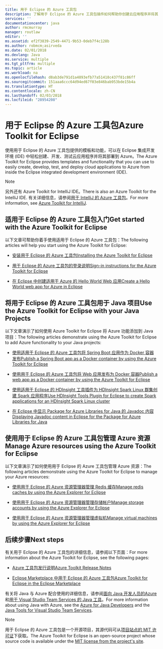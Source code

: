 ```yaml
---
title: 用于 Eclipse 的 Azure 工具包
description: 了解用于 Eclipse 的 Azure 工具包插件如何帮助你创建云应用程序并将其部署到 Azure。
services: ''
documentationcenter: java
author: rmcmurray
manager: routlaw
editor: ''
ms.assetid: ef2f3839-2549-4471-9b53-0deb7f4c128b
ms.author: robmcm;asirveda
ms.date: 02/01/2018
ms.devlang: Java
ms.service: multiple
ms.tgt_pltfrm: multiple
ms.topic: article
ms.workload: na
ms.openlocfilehash: d8ab3de791d1a4893efb77a51418c437f81c86ff
ms.sourcegitcommit: 151aaa6ccc64d94ed67f03e846bab953bde15b4a
ms.translationtype: HT
ms.contentlocale: zh-CN
ms.lasthandoff: 02/03/2018
ms.locfileid: "28954208"
---
```

# <a name="azure-toolkit-for-eclipse"></a><span data-ttu-id="6a42b-103">用于 Eclipse 的 Azure 工具包</span><span class="sxs-lookup"><span data-stu-id="6a42b-103">Azure Toolkit for Eclipse</span></span>

<span data-ttu-id="6a42b-104">使用用于 Eclipse 的 Azure 工具包提供的模板和功能，可以在 Eclipse 集成开发环境 (IDE) 中轻松创建、开发、测试云应用程序并将其部署到 Azure。</span><span class="sxs-lookup"><span data-stu-id="6a42b-104">The Azure Toolkit for Eclipse provides templates and functionality that you can use to easily create, develop, test, and deploy cloud applications to Azure from inside the Eclipse integrated development environment (IDE).</span></span>

> [!NOTE]
> 
> <span data-ttu-id="6a42b-105">另外还有 Azure Toolkit for IntelliJ IDE。</span><span class="sxs-lookup"><span data-stu-id="6a42b-105">There is also an Azure Toolkit for the IntelliJ IDE.</span></span> <span data-ttu-id="6a42b-106">有关详细信息，请参阅[用于 IntelliJ 的 Azure 工具包](../intellij/azure-toolkit-for-intellij.md)。</span><span class="sxs-lookup"><span data-stu-id="6a42b-106">For more information, see [Azure Toolkit for IntelliJ](../intellij/azure-toolkit-for-intellij.md).</span></span>
> 

## <a name="get-started-with-the-azure-toolkit-for-eclipse"></a><span data-ttu-id="6a42b-107">适用于 Eclipse 的 Azure 工具包入门</span><span class="sxs-lookup"><span data-stu-id="6a42b-107">Get started with the Azure Toolkit for Eclipse</span></span>
<span data-ttu-id="6a42b-108">以下文章可帮助你着手使用适用于 Eclipse 的 Azure 工具包：</span><span class="sxs-lookup"><span data-stu-id="6a42b-108">The following articles will help you start using the Azure Toolkit for Eclipse:</span></span>

* [<span data-ttu-id="6a42b-109">安装用于 Eclipse 的 Azure 工具包</span><span class="sxs-lookup"><span data-stu-id="6a42b-109">Installing the Azure Toolkit for Eclipse</span></span>](azure-toolkit-for-eclipse-installation.md)

* [<span data-ttu-id="6a42b-110">用于 Eclipse 的 Azure 工具包的登录说明</span><span class="sxs-lookup"><span data-stu-id="6a42b-110">Sign-in instructions for the Azure Toolkit for Eclipse</span></span>](azure-toolkit-for-eclipse-sign-in-instructions.md)

* [<span data-ttu-id="6a42b-111">在 Eclipse 中创建适用于 Azure 的 Hello World Web 应用</span><span class="sxs-lookup"><span data-stu-id="6a42b-111">Create a Hello World web app for Azure in Eclipse</span></span>](azure-toolkit-for-eclipse-create-hello-world-web-app.md)

## <a name="use-the-azure-toolkit-for-eclipse-with-your-java-projects"></a><span data-ttu-id="6a42b-112">将用于 Eclipse 的 Azure 工具包用于 Java 项目</span><span class="sxs-lookup"><span data-stu-id="6a42b-112">Use the Azure Toolkit for Eclipse with your Java Projects</span></span>
<span data-ttu-id="6a42b-113">以下文章演示了如何使用 Azure Toolkit for Eclipse 将 Azure 功能添加到 Java 项目：</span><span class="sxs-lookup"><span data-stu-id="6a42b-113">The following articles demonstrate using the Azure Toolkit for Eclipse to add Azure functionality to your Java projects:</span></span>

* [<span data-ttu-id="6a42b-114">使用适用于 Eclipse 的 Azure 工具包将 Spring Boot 应用作为 Docker 容器发布</span><span class="sxs-lookup"><span data-stu-id="6a42b-114">Publish a Spring Boot app as a Docker container by using the Azure Toolkit for Eclipse</span></span>](azure-toolkit-for-eclipse-publish-spring-boot-docker-app.md)

* [<span data-ttu-id="6a42b-115">使用用于 Eclipse 的 Azure 工具包将 Web 应用发布为 Docker 容器</span><span class="sxs-lookup"><span data-stu-id="6a42b-115">Publish a web app as a Docker container by using the Azure Toolkit for Eclipse</span></span>](azure-toolkit-for-eclipse-publish-as-docker-container.md)

* [<span data-ttu-id="6a42b-116">使用适用于 Eclipse 的 HDInsight 工具插件为 HDInsight Spark Linux 群集创建 Spark 应用程序</span><span class="sxs-lookup"><span data-stu-id="6a42b-116">Use HDInsight Tools Plugin for Eclipse to create Spark applications for an HDInsight Spark Linux cluster</span></span>](/azure/hdinsight/hdinsight-apache-spark-eclipse-tool-plugin)

* [<span data-ttu-id="6a42b-117">在 Eclipse 中显示 Package for Azure Libraries for Java 的 Javadoc 内容</span><span class="sxs-lookup"><span data-stu-id="6a42b-117">Displaying Javadoc content in Eclipse for the Package for Azure Libraries for Java</span></span>](azure-toolkit-for-eclipse-displaying-javadoc-content-for-azure-libraries.md)

## <a name="manage-azure-resources-using-the-azure-toolkit-for-eclipse"></a><span data-ttu-id="6a42b-118">使用用于 Eclipse 的 Azure 工具包管理 Azure 资源</span><span class="sxs-lookup"><span data-stu-id="6a42b-118">Manage Azure resources using the Azure Toolkit for Eclipse</span></span>
<span data-ttu-id="6a42b-119">以下文章演示了如何使用用于 Eclipse 的 Azure 工具包管理 Azure 资源：</span><span class="sxs-lookup"><span data-stu-id="6a42b-119">The following articles demonstrate using the Azure Toolkit for Eclipse to manage your Azure resources:</span></span>

* [<span data-ttu-id="6a42b-120">使用用于 Eclipse 的 Azure 资源管理器管理 Redis 缓存</span><span class="sxs-lookup"><span data-stu-id="6a42b-120">Manage redis caches by using the Azure Explorer for Eclipse</span></span>](azure-toolkit-for-eclipse-managing-redis-caches-using-azure-explorer.md)

* [<span data-ttu-id="6a42b-121">使用用于 Eclipse 的 Azure 资源管理器管理存储帐户</span><span class="sxs-lookup"><span data-stu-id="6a42b-121">Manage storage accounts by using the Azure Explorer for Eclipse</span></span>](azure-toolkit-for-eclipse-managing-storage-accounts-using-azure-explorer.md)

* [<span data-ttu-id="6a42b-122">使用用于 Eclipse 的 Azure 资源管理器管理虚拟机</span><span class="sxs-lookup"><span data-stu-id="6a42b-122">Manage virtual machines by using the Azure Explorer for Eclipse</span></span>](azure-toolkit-for-eclipse-managing-virtual-machines-using-azure-explorer.md)

## <a name="next-steps"></a><span data-ttu-id="6a42b-123">后续步骤</span><span class="sxs-lookup"><span data-stu-id="6a42b-123">Next steps</span></span>

<span data-ttu-id="6a42b-124">有关用于 Eclipse 的 Azure 工具包的详细信息，请参阅以下页面：</span><span class="sxs-lookup"><span data-stu-id="6a42b-124">For more information about the Azure Toolkit for Eclipse, see the following pages:</span></span>

* [<span data-ttu-id="6a42b-125">Azure 工具包发行说明</span><span class="sxs-lookup"><span data-stu-id="6a42b-125">Azure Toolkit Release Notes</span></span>](https://github.com/Microsoft/azure-tools-for-java/releases)

* [<span data-ttu-id="6a42b-126">Eclipse Marketplace 中用于 Eclipse 的 Azure 工具包</span><span class="sxs-lookup"><span data-stu-id="6a42b-126">Azure Toolkit for Eclipse in the Eclipse Marketplace</span></span>](http://marketplace.eclipse.org/content/azure-toolkit-eclipse)

<span data-ttu-id="6a42b-127">有关将 Java 与 Azure 配合使用的详细信息，请参阅[面向 Java 开发人员的Azure](https://docs.microsoft.com/java/azure/) 和[用于 Visual Studio Team Services 的 Java 工具](https://java.visualstudio.com/)。</span><span class="sxs-lookup"><span data-stu-id="6a42b-127">For more information about using Java with Azure, see the [Azure for Java Developers](https://docs.microsoft.com/java/azure/) and the [Java Tools for Visual Studio Team Services](https://java.visualstudio.com/).</span></span>

<!-- [!INCLUDE [azure-toolkit-for-eclipse-additional-resources](../includes/azure-toolkit-for-eclipse-additional-resources.md)] -->

> [!NOTE]
> 
> <span data-ttu-id="6a42b-128">用于 Eclipse 的 Azure 工具包是一个开源项目，其源代码可从[项目站点的 MIT 许可证](https://github.com/microsoft/azure-tools-for-java)下获取。</span><span class="sxs-lookup"><span data-stu-id="6a42b-128">The Azure Toolkit for Eclipse is an open-source project whose source code is available under the [MIT license from the project's site](https://github.com/microsoft/azure-tools-for-java).</span></span>
> 

<!-- URL List -->

[Azure for Java Developers]: https://docs.microsoft.com/java/azure
[Java Tools for Visual Studio Team Services]: https://java.visualstudio.com/

<!-- Temporarily Deprecated URLs -->

<!-- [Deploying large deployments](azure-toolkit-for-eclipse-deploying-large-deployments.md) -->
<!-- [How to Maintain Session Data with Session Affinity]: http://go.microsoft.com/fwlink/?LinkID=699539 -->
<!-- [How to Use Co-located Caching]: http://go.microsoft.com/fwlink/?LinkID=699542 -->
<!-- [How to Use Dedicated Caching]: http://go.microsoft.com/fwlink/?LinkID=699543 -->
<!-- [How to Use JMS with AMQP 1.0 in Azure with Eclipse]: http://go.microsoft.com/fwlink/?LinkID=699544 -->
<!-- [How to Use SSL Offloading]: http://go.microsoft.com/fwlink/?LinkID=699545 -->
<!-- [SSL Offloading]: http://go.microsoft.com/fwlink/?LinkID=699549 -->
<!-- [Using the Azure Service Runtime Library in JSP]: http://go.microsoft.com/fwlink/?LinkID=699551 -->
<!-- [How to Authenticate Web Users with Azure Access Control Service Using Eclipse]: /azure/active-directory/active-directory-java-authenticate-users-access-control-eclipse.md -->
<!-- [Debug a Java Web App on Azure in Eclipse]: /azure/app-service-web/app-service-web-debug-java-web-app-in-eclipse.md -->
<!-- [Debugging Azure Applications in Eclipse]: azure-toolkit-for-eclipse-debugging-azure-applications.md -->

<!-- Legacy MSDN URL = https://msdn.microsoft.com/library/azure/hh694271.aspx -->
